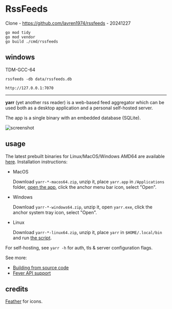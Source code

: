 # RssFeeds

Clone - https://github.com/lavren1974/rssfeeds - 20241227

```
go mod tidy
go mod vendor
go build ./cmd/rssfeeds
```

## windows

TDM-GCC-64

`rssfeeds -db data/rssfeeds.db`

`http://127.0.0.1:7070`

---

**yarr** (yet another rss reader) is a web-based feed aggregator which can be used both
as a desktop application and a personal self-hosted server.

The app is a single binary with an embedded database (SQLite).

![screenshot](etc/promo.png)

## usage

The latest prebuilt binaries for Linux/MacOS/Windows AMD64 are available
[here](https://github.com/lavren1974/rssfeeds/releases/latest). Installation instructions:

* MacOS

  Download `yarr-*-macos64.zip`, unzip it, place `yarr.app` in `/Applications` folder, [open the app][macos-open], click the anchor menu bar icon, select "Open".

* Windows

  Download `yarr-*-windows64.zip`, unzip it, open `yarr.exe`, click the anchor system tray icon, select "Open".

* Linux

  Download `yarr-*-linux64.zip`, unzip it, place `yarr` in `$HOME/.local/bin`
and run [the script](etc/install-linux.sh).

[macos-open]: https://support.apple.com/en-gb/guide/mac-help/mh40616/mac

For self-hosting, see `yarr -h` for auth, tls & server configuration flags.

See more:

* [Building from source code](doc/build.md)
* [Fever API support](doc/fever.md)

## credits

[Feather](http://feathericons.com/) for icons.
